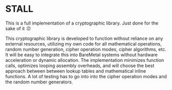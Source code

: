 # STALL
This is a full implementation of a cryptographic library. Just done for the sake of it :D

This cryptographic library is developed to function without reliance on any external resources, utilizing my own code for all mathematical operations, random number generation, cipher operation modes, cipher algorithms, etc. It will be easy to integrate this into BareMetal systems without hardware acceleration or dynamic allocation. The implementation minimizes function calls, optimizes looping assembly overheads, and will choose the best approach between between lookup tables and mathematical inline functions. A lot of testing has to go into into the cipher operation modes and the random number generators.


